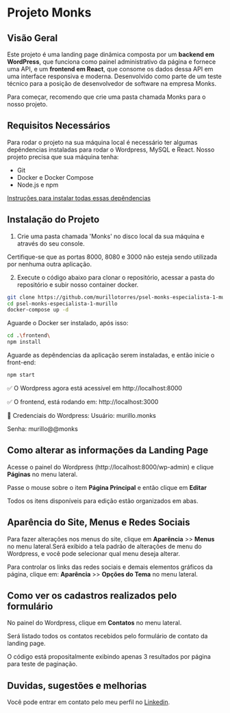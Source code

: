 # **Projeto Monks**

## **Visão Geral**
Este projeto é uma landing page dinâmica composta por um **backend em WordPress**, que funciona como painel administrativo da página e fornece uma API, e um **frontend em React**, que consome os dados dessa API em uma interface responsiva e moderna.
Desenvolvido como parte de um teste técnico para a posição de desenvolvedor de software na empresa Monks.

Para começar, recomendo que crie uma pasta chamada Monks para o nosso projeto.

## **Requisitos Necessários**
Para rodar o projeto na sua máquina local é necessário ter algumas depêndencias instaladas para rodar o Wordpress, MySQL e React.
Nosso projeto precisa que sua máquina tenha:
- Git
- Docker e Docker Compose
- Node.js e npm

[Instruções para instalar todas essas depêndencias](https://github.com/murillotorres/psel-monks-especialista-1-murillo/blob/main/install.md)

## **Instalação do Projeto**
1. Crie uma pasta chamada 'Monks' no disco local da sua máquina e através do seu console.

Certifique-se que as portas 8000, 8080 e 3000 não esteja sendo utilizada por nenhuma outra aplicação.

2. Execute o código abaixo para clonar o repositório, acessar a pasta do repositório e subir nosso container docker.
```bash
git clone https://github.com/murillotorres/psel-monks-especialista-1-murillo.git
cd psel-monks-especialista-1-murillo
docker-compose up -d
```

Aguarde o Docker ser instalado, após isso:
```bash
cd .\frontend\
npm install
```

Aguarde as depêndencias da aplicação serem instaladas, e então inicie o front-end: 
```bash
npm start
```

✅ O Wordpress agora está acessível em http://localhost:8000 

✅ O frontend, está rodando em: http://localhost:3000

🔐 Credenciais do Wordpress: 
Usuário: murillo.monks

Senha: murillo@@monks

## **Como alterar as informações da Landing Page**
Acesse o painel do Wordpress (http://localhost:8000/wp-admin) e clique **Páginas** no menu lateral.

Passe o mouse sobre o item **Página Principal** e então clique em **Editar** 

Todos os itens disponíveis para edição estão organizados em abas.

## **Aparência do Site, Menus e Redes Sociais**
Para fazer alterações nos menus do site, clique em **Aparência** >> **Menus** no menu lateral.Será exibido a tela padrão de alterações de menu do Wordpress, e você pode selecionar qual menu deseja alterar.


Para controlar os links das redes sociais e demais elementos gráficos da página, clique em: **Aparência** >> **Opções do Tema** no menu lateral.


## **Como ver os cadastros realizados pelo formulário**
No painel do Wordpress, clique em **Contatos** no menu lateral.  

Será listado todos os contatos recebidos pelo formulário de contato da landing page.

O código está propositalmente exibindo apenas 3 resultados por página para teste de paginação. 

## **Duvidas, sugestões e melhorias**
Você pode entrar em contato pelo meu perfil no [Linkedin](https://www.linkedin.com/in/murillottorres/).
